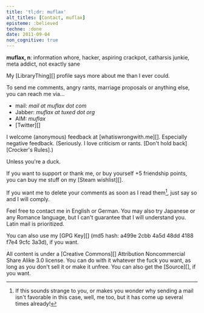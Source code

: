 ```yaml
---
title: 'tl;dr: muflax'
alt_titles: [Contact, muflax]
episteme: :believed
techne: :done
date: 2011-09-04
non_cognitive: true
---
```


**muflax, n**: information whore, hacker, aspiring crackpot, catharsis junkie, meta addict, not exactly sane

My [LibraryThing][] profile says more about me than I ever could.

To send me comments, angry rants, marriage proposals or anything else, you can reach me via...

- mail: *mail at muflax dot com*
- Jabber: *muflax at tuxed dot org*
- AIM: *muflax*
- [Twitter][]

I welcome (anonymous) feedback at [whatiswrongwith.me][]. Especially negative feedback. (Seriously. I love criticism or rants. [Don't hold back][Crocker's Rules].)

Unless you're a duck.

If you want to support or thank me, or buy yourself +5 friendship points, you can buy me stuff on my [Steam wishlist][].

If you want me to delete your comments as soon as I read them[^delete], just say so and I will comply.

[^delete]: If this sounds strange to you, or makes you wonder why sending a mail isn't favorable in this case, well, me too, but it has come up several times already!

Feel free to contact me in English or German. You may also try Japanese or any Romance language, but I can't guarantee that I will understand you. Latin mail is prioritized.

You can also use my [GPG Key][] (md5 hash: a499e 2cbb 4a5d 48dd 4188 f7e4 9cfc 3a3d), if you want.

All content is under a [Creative Commons][] Attribution Noncommercial Share Alike 3.0 license. You can do with it whatever the fuck you want, as long as you don't sell it or make it unfree. You can also get the [Source][], if you want.
